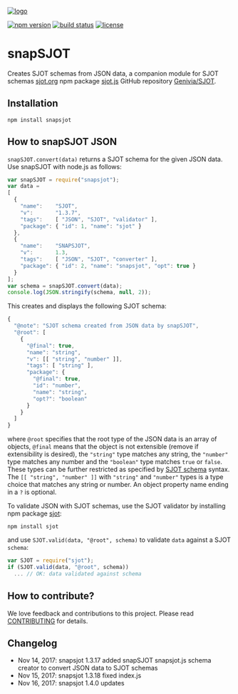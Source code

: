 
[![logo][logo-url]][sjot-url]

[![npm version][npm-image]][npm-url] [![build status][travis-image]][travis-url] [![license][bsd-3-image]][bsd-3-url]

snapSJOT 
========

Creates SJOT schemas from JSON data, a companion module for SJOT schemas [sjot.org](http://sjot.org) npm package [sjot.js](https://www.npmjs.com/package/sjot) GitHub repository [Genivia/SJOT](https://github.com/Genivia/SJOT).

Installation
------------

    npm install snapsjot

How to snapSJOT JSON
--------------------

`snapSJOT.convert(data)` returns a SJOT schema for the given JSON data.  Use snapSJOT with node.js as follows:

```js
var snapSJOT = require("snapsjot");
var data =
[
  {
    "name":    "SJOT",
    "v":       "1.3.7",
    "tags":    [ "JSON", "SJOT", "validator" ],
    "package": { "id": 1, "name": "sjot" }
  },
  {
    "name":    "SNAPSJOT",
    "v":       1.3,
    "tags":    [ "JSON", "SJOT", "converter" ],
    "package": { "id": 2, "name": "snapsjot", "opt": true }
  }
];
var schema = snapSJOT.convert(data);
console.log(JSON.stringify(schema, null, 2));
```

This creates and displays the following SJOT schema:

```js
{
  "@note": "SJOT schema created from JSON data by snapSJOT",
  "@root": [
    {
      "@final": true,
      "name": "string",
      "v": [[ "string", "number" ]],
      "tags": [ "string" ],
      "package": {
        "@final": true,
        "id": "number",
        "name": "string",
        "opt?": "boolean"
      }
    }
  ]
}
```

where `@root` specifies that the root type of the JSON data is an array of objects, `@final` means that the object is not extensible (remove if extensibility is desired), the `"string"` type matches any string, the `"number"` type matches any number and the `"boolean"` type matches `true` or `false`.  These types can be further restricted as specified by [SJOT schema](http://sjot.org) syntax.  The `[[ "string", "number" ]]` with `"string"` and `"number"` types is a type choice that matches any string or number.  An object property name ending in a `?` is optional.

To validate JSON with SJOT schemas, use the SJOT validator by installing npm package [sjot](https://www.npmjs.com/package/sjot):

    npm install sjot

and use `SJOT.valid(data, "@root", schema)` to validate `data` against a SJOT `schema`:

```js
var SJOT = require("sjot");
if (SJOT.valid(data, "@root", schema))
  ... // OK: data validated against schema
```

How to contribute?
------------------

We love feedback and contributions to this project.  Please read
[CONTRIBUTING](CONTRIBUTING.md) for details.

Changelog
---------

- Nov 14, 2017: snapsjot 1.3.17 added snapSJOT snapsjot.js schema creator to convert JSON data to SJOT schemas
- Nov 15, 2017: snapsjot 1.3.18 fixed index.js
- Nov 16, 2017: snapsjot 1.4.0  updates

[logo-url]: https://www.genivia.com/images/sjot-logo.png
[sjot-url]: http://sjot.org
[npm-image]: https://badge.fury.io/js/snapsjot.svg
[npm-url]: https://www.npmjs.com/package/snapsjot
[travis-image]: https://travis-ci.org/Genivia/snapSJOT.svg?branch=master
[travis-url]: https://travis-ci.org/Genivia/snapSJOT
[bsd-3-image]: https://img.shields.io/badge/license-BSD%203--Clause-blue.svg
[bsd-3-url]: https://opensource.org/licenses/BSD-3-Clause
